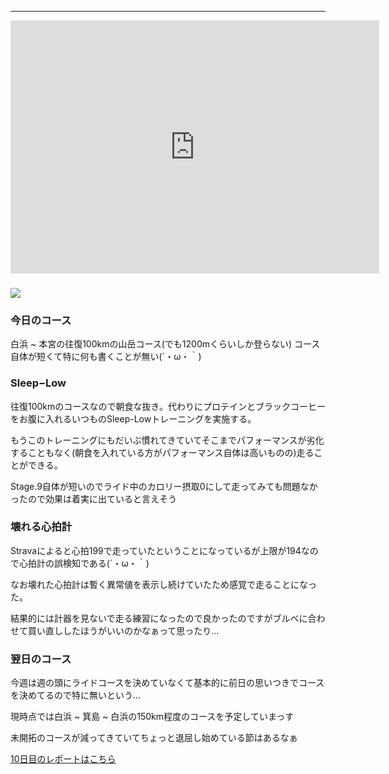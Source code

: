 
---
<iframe allowtransparency="true" frameborder="0" height="405" scrolling="no" src="https://www.strava.com/activities/2694950248/embed/d996bc4d6db7cffcbb3ceb05878cb439e98b3465" width="590"></iframe>


###
[![](/images/IMG_20190910_054527.jpg)](/images/IMG_20190910_054527.jpg)


### 今日のコース

白浜 ~ 本宮の往復100kmの山岳コース(でも1200mくらいしか登らない)
コース自体が短くて特に何も書くことが無い(´・ω・｀)



### Sleep−Low

往復100kmのコースなので朝食な抜き。代わりにプロテインとブラックコーヒーをお腹に入れるいつものSleep-Lowトレーニングを実施する。



もうこのトレーニングにもだいぶ慣れてきていてそこまでパフォーマンスが劣化することもなく(朝食を入れている方がパフォーマンス自体は高いものの)走ることができる。



Stage.9自体が短いのでライド中のカロリー摂取0にして走ってみても問題なかったので効果は着実に出ていると言えそう





### 壊れる心拍計

Stravaによると心拍199で走っていたということになっているが上限が194なので心拍計の誤検知である(´・ω・｀)



なお壊れた心拍計は暫く異常値を表示し続けていたため感覚で走ることになった。



結果的には計器を見ないで走る練習になったので良かったのですがブルベに合わせて買い直ししたほうがいいのかなぁって思ったり...





### 翌日のコース

今週は週の頭にライドコースを決めていなくて基本的に前日の思いつきでコースを決めてるので特に無いという...



現時点では白浜 ~ 箕島 ~ 白浜の150km程度のコースを予定していまっす



未開拓のコースが減ってきていてちょっと退屈し始めている節はあるなぁ



[10日目のレポートはこちら](https://blog.great-distance.com/2019/09/greatdistance-stage10.html)
